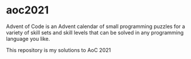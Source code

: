# aoc2021

Advent of Code is an Advent calendar of small programming puzzles for a variety of skill sets and skill levels that can be solved in any programming language you like.

This repository is my solutions to AoC 2021

